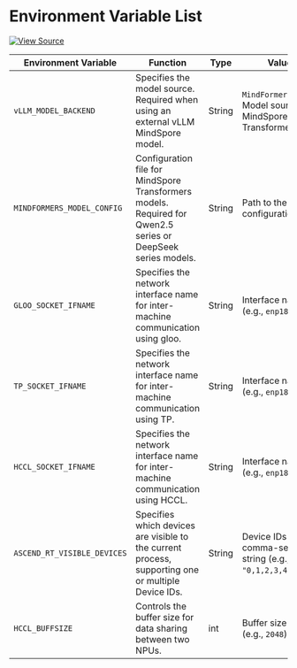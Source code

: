 # Environment Variable List

[![View Source](https://mindspore-website.obs.cn-north-4.myhuaweicloud.com/website-images/master/resource/_static/logo_source_en.svg)](https://gitee.com/mindspore/docs/blob/master/docs/vllm_mindspore/docs/source_en/user_guide/environment_variables/environment_variables.md)

| Environment Variable | Function | Type | Values | Description |
|----------------------|----------|------|--------|-------------|
| `vLLM_MODEL_BACKEND` | Specifies the model source. Required when using an external vLLM MindSpore model. | String | `MindFormers`: Model source is MindSpore Transformers | When the model source is MindSpore Transformers (e.g., Qwen2.5 series or DeepSeek series models), configure the environment variable: `export PYTHONPATH=/path/to/mindformers/:$PYTHONPATH`. |
| `MINDFORMERS_MODEL_CONFIG` | Configuration file for MindSpore Transformers models. Required for Qwen2.5 series or DeepSeek series models. | String | Path to the model configuration file | **This environment variable will be removed in future versions.** Example: `export MINDFORMERS_MODEL_CONFIG=/path/to/research/deepseek3/deepseek_r1_671b/predict_deepseek_r1_671b_w8a8.yaml`. |
| `GLOO_SOCKET_IFNAME` | Specifies the network interface name for inter-machine communication using gloo. | String | Interface name (e.g., `enp189s0f0`) | Used in multi-machine scenarios. The interface name can be found via `ifconfig` by matching the IP address. |
| `TP_SOCKET_IFNAME` | Specifies the network interface name for inter-machine communication using TP. | String | Interface name (e.g., `enp189s0f0`) | Used in multi-machine scenarios. The interface name can be found via `ifconfig` by matching the IP address. |
| `HCCL_SOCKET_IFNAME` | Specifies the network interface name for inter-machine communication using HCCL. | String | Interface name (e.g., `enp189s0f0`) | Used in multi-machine scenarios. The interface name can be found via `ifconfig` by matching the IP address. |
| `ASCEND_RT_VISIBLE_DEVICES` | Specifies which devices are visible to the current process, supporting one or multiple Device IDs. | String | Device IDs as a comma-separated string (e.g., `"0,1,2,3,4,5,6,7"`) | Recommended for Ray usage scenarios. |
| `HCCL_BUFFSIZE` | Controls the buffer size for data sharing between two NPUs. | int | Buffer size in MB (e.g., `2048`). | Usage reference: [HCCL_BUFFSIZE](https://www.hiascend.com/document/detail/zh/CANNCommunityEdition/81RC1beta1/maintenref/envvar/envref_07_0080.html). Example: For DeepSeek hybrid parallelism (Data Parallel: 32, Expert Parallel: 32) with `max-num-batched-tokens=256`, set `export HCCL_BUFFSIZE=2048`. |
